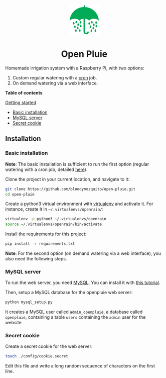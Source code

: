 <p align="center">
<img src="./static/images/logo.png" width="100" height="100">
<h1 align="center">Open Pluie</h1>
</p>

Homemade irrigation system with a Raspberry Pi, with two options:
1. Custom regular watering with a [cron](https://en.wikipedia.org/wiki/Cron) job.
2. On demand watering via a web interface.

**Table of contents**

[Getting started](#getting-started)
- [Basic installation](#basic-installation)
- [MySQL server](#mysql-server)
- [Secret cookie](#secret-cookie)

## Installation

### Basic installation

**Note**: The basic installation is sufficient to run the first option (regular watering with a cron job, detailed [here](#TODO)).

Clone the project in your current location, and navigate to it:
```bash
git clone https://github.com/bloodymosquito/open-pluie.git
cd open-pluie
```

Create a python3 virtual environment with [virtualenv](https://pypi.org/project/virtualenv/) and activate it. For instance, create it in `~/.virtualenvs/openrain/`:
```bash
virtualenv -p python3 ~/.virtualenvs/openrain
source ~/.virtualenvs/openrain/bin/activate
```

Install the requirements for this project:
```bash
pip install -r requirements.txt
```

**Note**: For the second option (on demand watering via a web interface), you also need the following steps.


### MySQL server

To run the web server, you need [MySQL](https://dev.mysql.com/doc/refman/8.0/en/installing.html). You can install it with [this tutorial](https://support.rackspace.com/how-to/installing-mysql-server-on-ubuntu/).

Then, setup a MySQL database for the openpluie web server:
```bash
python mysql_setup.py
```
It creates a MySQL user called `admin_openpluie`, a database called `openpluie`, containing a table `users` containing the `admin` user for the website.

### Secret cookie

Create a secret cookie for the web server:
```bash
touch ./config/cookie.secret
```

Edit this file and write a long random sequence of characters on the first line.
